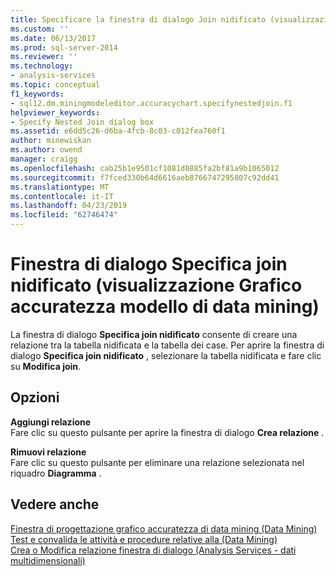 ```yaml
---
title: Specificare la finestra di dialogo Join nidificato (visualizzazione grafico di accuratezza Data Mining) | Microsoft Docs
ms.custom: ''
ms.date: 06/13/2017
ms.prod: sql-server-2014
ms.reviewer: ''
ms.technology:
- analysis-services
ms.topic: conceptual
f1_keywords:
- sql12.dm.miningmodeleditor.accuracychart.specifynestedjoin.f1
helpviewer_keywords:
- Specify Nested Join dialog box
ms.assetid: e6dd5c26-d6ba-4fcb-8c03-c012fea760f1
author: minewiskan
ms.author: owend
manager: craigg
ms.openlocfilehash: cab25b1e9501cf1081d0885fa2bf81a9b1065012
ms.sourcegitcommit: f7fced330b64d6616aeb8766747295807c92dd41
ms.translationtype: MT
ms.contentlocale: it-IT
ms.lasthandoff: 04/23/2019
ms.locfileid: "62746474"
---
```

# <a name="specify-nested-join-dialog-box-mining-accuracy-chart-view"></a>Finestra di dialogo Specifica join nidificato (visualizzazione Grafico accuratezza modello di data mining)
  La finestra di dialogo **Specifica join nidificato** consente di creare una relazione tra la tabella nidificata e la tabella dei case. Per aprire la finestra di dialogo **Specifica join nidificato** , selezionare la tabella nidificata e fare clic su **Modifica join**.  
  
## <a name="options"></a>Opzioni  
 **Aggiungi relazione**  
 Fare clic su questo pulsante per aprire la finestra di dialogo **Crea relazione** .  
  
 **Rimuovi relazione**  
 Fare clic su questo pulsante per eliminare una relazione selezionata nel riquadro **Diagramma** .  
  
## <a name="see-also"></a>Vedere anche  
 [Finestra di progettazione grafico accuratezza di data mining &#40;Data Mining&#41;](mining-accuracy-chart-designer-data-mining.md)   
 [Test e convalida le attività e procedure relative alla &#40;Data Mining&#41;](data-mining/testing-and-validation-tasks-and-how-tos-data-mining.md)   
 [Crea o Modifica relazione finestra di dialogo &#40;Analysis Services - dati multidimensionali&#41;](create-or-edit-relationship-dialog-box-analysis-services-multidimensional-data.md)  
  
  
